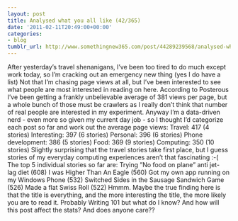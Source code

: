 ```yaml
---
layout: post
title: Analysed what you all like (42/365)
date: '2011-02-11T20:49:00+00:00'
categories:
- blog
tumblr_url: http://www.somethingnew365.com/post/44289239568/analysed-what-you-all-like-42365
---
```

After yesterday’s travel shenanigans, I’ve been too tired to do much except work today, so I’m cracking out an emergency new thing (yes I do have a list)
Not that I’m chasing page views at all, but I’ve been interested to see what people are most interested in reading on here. According to Posterous I’ve been getting a frankly unbelievable average of 381 views per page, but a whole bunch of those must be crawlers as I really don’t think that number of real people are interested in my experiment.
Anyway I’m a data-driven nerd - even more so given my current day job - so I thought I’d categorize each post so far and work out the average page views:
Travel: 417 (4 stories)
Interesting: 397 (6 stories)
Personal: 396 (6 stories)
Phone development: 386 (5 stories)
Food: 369 (9 stories)
Computing: 350 (10 stories)
Slightly surprising that the travel stories take first place, but I guess stories of my everyday computing experiences aren’t that fascinating :-(
The top 5 individual stories so far are:
Trying ”No food on plane” anti jet-lag diet (608)
I was Higher Than An Eagle (560)
Got my own app running on my Windows Phone (532)
Switched Sides in the Sausage Sandwich Game (526)
Made a flat Swiss Roll (522)
Hmmm. Maybe the true finding here is that the title is everything, and the more interesting the title, the more likely you are to read it. Probably Writing 101 but what do I know? And how will this post affect the stats? And does anyone care??
